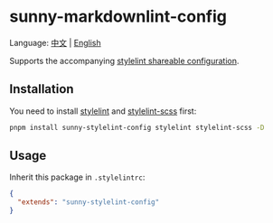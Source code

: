 # sunny-markdownlint-config

Language: [中文](README.md) | [English](README.EN.md)

Supports the accompanying [stylelint shareable configuration](https://stylelint.io/user-guide/configure).

## Installation

You need to install [stylelint](https://www.npmjs.com/package/stylelint)
and [stylelint-scss](https://www.npmjs.com/package/stylelint-scss) first:

```bash
pnpm install sunny-stylelint-config stylelint stylelint-scss -D
```

## Usage

Inherit this package in `.stylelintrc`:

```json
{
  "extends": "sunny-stylelint-config"
}
```

